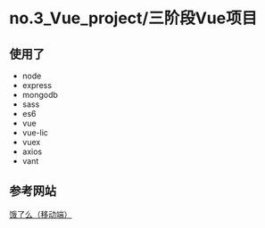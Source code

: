 # no.3_Vue_project/三阶段Vue项目

## 使用了
- node
- express
- mongodb
- sass
- es6
- vue
- vue-lic
- vuex
- axios
- vant
## 参考网站
[饿了么（移动端）](https://h5.ele.me/msite/)
